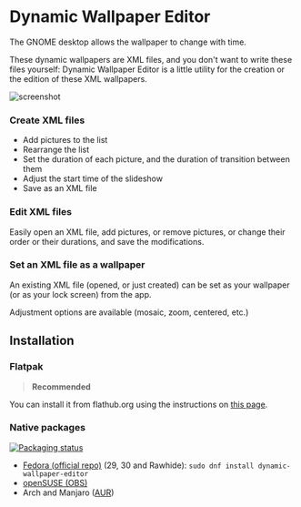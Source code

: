 # Dynamic Wallpaper Editor

The GNOME desktop allows the wallpaper to change with time.

These dynamic wallpapers are XML files, and you don't want to write these files
yourself: Dynamic Wallpaper Editor is a little utility for the creation or the
edition of these XML wallpapers.

![screenshot](https://raw.githubusercontent.com/maoschanz/dynamic-wallpaper-editor/master/help/C/figures/screenshot.png)

### Create XML files

- Add pictures to the list
- Rearrange the list
- Set the duration of each picture, and the duration of transition between them
- Adjust the start time of the slideshow
- Save as an XML file

### Edit XML files

Easily open an XML file, add pictures, or remove pictures, or change their order
or their durations, and save the modifications.

### Set an XML file as a wallpaper

An existing XML file (opened, or just created) can be set as your wallpaper (or
as your lock screen) from the app.

Adjustment options are available (mosaic, zoom, centered, etc.)

## Installation

### Flatpak

>**Recommended**

You can install it from flathub.org using the instructions on [this page](https://flathub.org/apps/details/com.github.maoschanz.DynamicWallpaperEditor).

### Native packages

[![Packaging status](https://repology.org/badge/vertical-allrepos/dynamic-wallpaper-editor.svg)](https://repology.org/project/dynamic-wallpaper-editor/versions)

- [Fedora (official repo)](https://apps.fedoraproject.org/packages/dynamic-wallpaper-editor) (29, 30 and Rawhide): `sudo dnf install dynamic-wallpaper-editor`
- [openSUSE (OBS)](https://software.opensuse.org//download.html?project=home%3ADead_Mozay&package=dynamic-wallpaper-editor)
- Arch and Manjaro ([AUR](https://aur.archlinux.org/packages/dynamic-wallpaper-editor))

